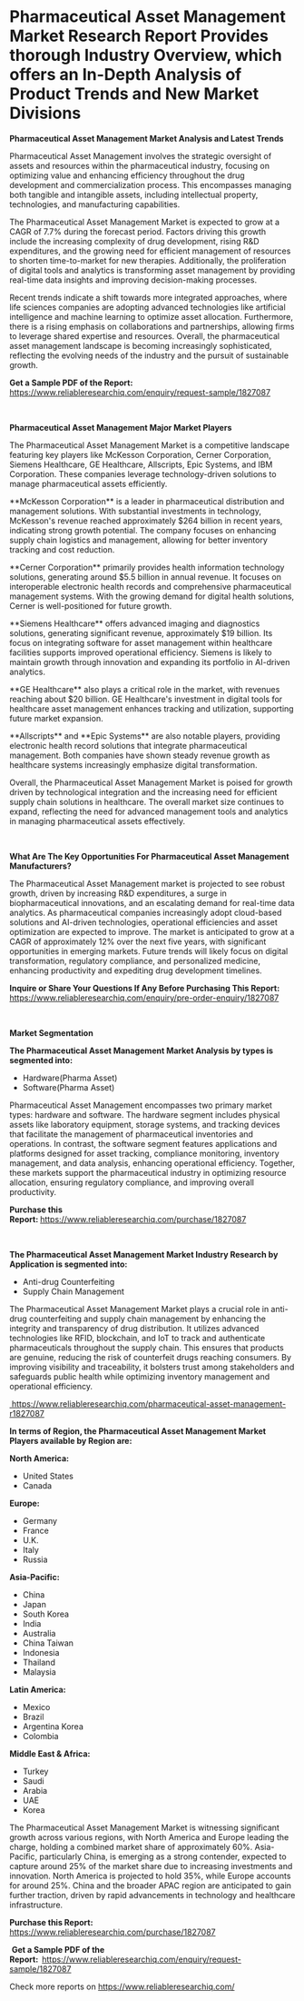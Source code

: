 <p><h1>Pharmaceutical Asset Management Market Research Report Provides thorough Industry Overview, which offers an In-Depth Analysis of Product Trends and New Market Divisions</h1></p><p><strong>Pharmaceutical Asset Management Market Analysis and Latest Trends</strong></p>
<p><p>Pharmaceutical Asset Management involves the strategic oversight of assets and resources within the pharmaceutical industry, focusing on optimizing value and enhancing efficiency throughout the drug development and commercialization process. This encompasses managing both tangible and intangible assets, including intellectual property, technologies, and manufacturing capabilities.</p><p>The Pharmaceutical Asset Management Market is expected to grow at a CAGR of 7.7% during the forecast period. Factors driving this growth include the increasing complexity of drug development, rising R&D expenditures, and the growing need for efficient management of resources to shorten time-to-market for new therapies. Additionally, the proliferation of digital tools and analytics is transforming asset management by providing real-time data insights and improving decision-making processes.</p><p>Recent trends indicate a shift towards more integrated approaches, where life sciences companies are adopting advanced technologies like artificial intelligence and machine learning to optimize asset allocation. Furthermore, there is a rising emphasis on collaborations and partnerships, allowing firms to leverage shared expertise and resources. Overall, the pharmaceutical asset management landscape is becoming increasingly sophisticated, reflecting the evolving needs of the industry and the pursuit of sustainable growth.</p></p>
<p><strong>Get a Sample PDF of the Report:&nbsp;</strong> <a href="https://www.reliableresearchiq.com/enquiry/request-sample/1827087?utm_campaign=121&utm_medium=2&utm_source=Github&utm_content=ia&utm_term=03032025&utm_id=pharmaceutical-asset-management">https://www.reliableresearchiq.com/enquiry/request-sample/1827087</a></p>
<p>&nbsp;</p>
<p><strong>Pharmaceutical Asset Management Major Market Players</strong></p>
<p><p>The Pharmaceutical Asset Management Market is a competitive landscape featuring key players like McKesson Corporation, Cerner Corporation, Siemens Healthcare, GE Healthcare, Allscripts, Epic Systems, and IBM Corporation. These companies leverage technology-driven solutions to manage pharmaceutical assets efficiently.</p><p>**McKesson Corporation** is a leader in pharmaceutical distribution and management solutions. With substantial investments in technology, McKesson's revenue reached approximately $264 billion in recent years, indicating strong growth potential. The company focuses on enhancing supply chain logistics and management, allowing for better inventory tracking and cost reduction.</p><p>**Cerner Corporation** primarily provides health information technology solutions, generating around $5.5 billion in annual revenue. It focuses on interoperable electronic health records and comprehensive pharmaceutical management systems. With the growing demand for digital health solutions, Cerner is well-positioned for future growth.</p><p>**Siemens Healthcare** offers advanced imaging and diagnostics solutions, generating significant revenue, approximately $19 billion. Its focus on integrating software for asset management within healthcare facilities supports improved operational efficiency. Siemens is likely to maintain growth through innovation and expanding its portfolio in AI-driven analytics.</p><p>**GE Healthcare** also plays a critical role in the market, with revenues reaching about $20 billion. GE Healthcare's investment in digital tools for healthcare asset management enhances tracking and utilization, supporting future market expansion.</p><p>**Allscripts** and **Epic Systems** are also notable players, providing electronic health record solutions that integrate pharmaceutical management. Both companies have shown steady revenue growth as healthcare systems increasingly emphasize digital transformation.</p><p>Overall, the Pharmaceutical Asset Management Market is poised for growth driven by technological integration and the increasing need for efficient supply chain solutions in healthcare. The overall market size continues to expand, reflecting the need for advanced management tools and analytics in managing pharmaceutical assets effectively.</p></p>
<p>&nbsp;</p>
<p><strong>What Are The Key Opportunities For Pharmaceutical Asset Management Manufacturers?</strong></p>
<p><p>The Pharmaceutical Asset Management market is projected to see robust growth, driven by increasing R&D expenditures, a surge in biopharmaceutical innovations, and an escalating demand for real-time data analytics. As pharmaceutical companies increasingly adopt cloud-based solutions and AI-driven technologies, operational efficiencies and asset optimization are expected to improve. The market is anticipated to grow at a CAGR of approximately 12% over the next five years, with significant opportunities in emerging markets. Future trends will likely focus on digital transformation, regulatory compliance, and personalized medicine, enhancing productivity and expediting drug development timelines.</p></p>
<p><strong>Inquire or Share Your Questions If Any Before Purchasing This Report:</strong> <a href="https://www.reliableresearchiq.com/enquiry/pre-order-enquiry/1827087?utm_campaign=121&utm_medium=2&utm_source=Github&utm_content=ia&utm_term=03032025&utm_id=pharmaceutical-asset-management">https://www.reliableresearchiq.com/enquiry/pre-order-enquiry/1827087</a></p>
<p>&nbsp;</p>
<p><strong>Market Segmentation</strong></p>
<p><strong>The Pharmaceutical Asset Management Market Analysis by types is segmented into:</strong></p>
<p><ul><li>Hardware(Pharma Asset)</li><li>Software(Pharma Asset)</li></ul></p>
<p><p>Pharmaceutical Asset Management encompasses two primary market types: hardware and software. The hardware segment includes physical assets like laboratory equipment, storage systems, and tracking devices that facilitate the management of pharmaceutical inventories and operations. In contrast, the software segment features applications and platforms designed for asset tracking, compliance monitoring, inventory management, and data analysis, enhancing operational efficiency. Together, these markets support the pharmaceutical industry in optimizing resource allocation, ensuring regulatory compliance, and improving overall productivity.</p></p>
<p><strong>Purchase this Report:&nbsp;</strong><a href="https://www.reliableresearchiq.com/purchase/1827087?utm_campaign=121&utm_medium=2&utm_source=Github&utm_content=ia&utm_term=03032025&utm_id=pharmaceutical-asset-management">https://www.reliableresearchiq.com/purchase/1827087</a></p>
<p>&nbsp;</p>
<p><strong>The Pharmaceutical Asset Management Market Industry Research by Application is segmented into:</strong></p>
<p><ul><li>Anti-drug Counterfeiting</li><li>Supply Chain Management</li></ul></p>
<p><p>The Pharmaceutical Asset Management Market plays a crucial role in anti-drug counterfeiting and supply chain management by enhancing the integrity and transparency of drug distribution. It utilizes advanced technologies like RFID, blockchain, and IoT to track and authenticate pharmaceuticals throughout the supply chain. This ensures that products are genuine, reducing the risk of counterfeit drugs reaching consumers. By improving visibility and traceability, it bolsters trust among stakeholders and safeguards public health while optimizing inventory management and operational efficiency.</p></p>
<p><a href="https://www.reliableresearchiq.com/pharmaceutical-asset-management-r1827087?utm_campaign=121&utm_medium=2&utm_source=Github&utm_content=ia&utm_term=03032025&utm_id=pharmaceutical-asset-management">&nbsp;https://www.reliableresearchiq.com/pharmaceutical-asset-management-r1827087</a></p>
<p><strong>In terms of Region, the Pharmaceutical Asset Management Market Players available by Region are:</strong></p>
<p>
    <p> <strong> North America: </strong>
        <ul>
            <li>United States</li>
            <li>Canada</li>
        </ul>
        </p> 
    <p> <strong> Europe: </strong>
        <ul>
            <li>Germany</li>
            <li>France</li>
            <li>U.K.</li>
            <li>Italy</li>
            <li>Russia</li>
        </ul>
        </p> 
    <p> <strong> Asia-Pacific: </strong>
        <ul>
            <li>China</li>
            <li>Japan</li>
            <li>South Korea</li>
            <li>India</li>
            <li>Australia</li>
            <li>China Taiwan</li>
            <li>Indonesia</li>
            <li>Thailand</li>
            <li>Malaysia</li>
        </ul>
        </p> 
    <p> <strong> Latin America: </strong>
        <ul>
            <li>Mexico</li>
            <li>Brazil</li>
            <li>Argentina Korea</li>
            <li>Colombia</li>
        </ul>
        </p> 
    <p> <strong> Middle East & Africa: </strong>
        <ul>
            <li>Turkey</li>
            <li>Saudi</li>
            <li>Arabia</li>
            <li>UAE</li>
            <li>Korea</li>
        </ul>
    </p>
    </p>
<p><p>The Pharmaceutical Asset Management Market is witnessing significant growth across various regions, with North America and Europe leading the charge, holding a combined market share of approximately 60%. Asia-Pacific, particularly China, is emerging as a strong contender, expected to capture around 25% of the market share due to increasing investments and innovation. North America is projected to hold 35%, while Europe accounts for around 25%. China and the broader APAC region are anticipated to gain further traction, driven by rapid advancements in technology and healthcare infrastructure.</p></p>
<p><strong>Purchase this Report: </strong><a href="https://www.reliableresearchiq.com/purchase/1827087?utm_campaign=121&utm_medium=2&utm_source=Github&utm_content=ia&utm_term=03032025&utm_id=pharmaceutical-asset-management">https://www.reliableresearchiq.com/purchase/1827087</a></p>
<p>&nbsp;<strong>Get a Sample PDF of the Report:&nbsp;&nbsp;</strong><a href="https://www.reliableresearchiq.com/enquiry/request-sample/1827087?utm_campaign=121&utm_medium=2&utm_source=Github&utm_content=ia&utm_term=03032025&utm_id=pharmaceutical-asset-management">https://www.reliableresearchiq.com/enquiry/request-sample/1827087</a></p>
<p><strong></strong></p>
<p>Check more reports on <a href="https://www.reliableresearchiq.com/?utm_campaign=121&utm_medium=2&utm_source=Github&utm_content=ia&utm_term=03032025&utm_id=pharmaceutical-asset-management">https://www.reliableresearchiq.com/</a></p>